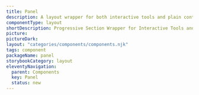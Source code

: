 ```yaml
---
title: Panel
description: A layout wrapper for both interactive tools and plain content that enables progressive disclosure—keeping pages scannable by showing essentials first and revealing details on demand with a clear, anchored header.
componentType: layout
shortDescription: Progressive Section Wrapper for Interactive Tools and Plain Content
picture: 
pictureDark: 
layout: "categories/components/components.njk"
tags: component
packageName: panel
storybookCategory: layout
eleventyNavigation:
  parent: Components
  key: Panel
  status: new
---
```


